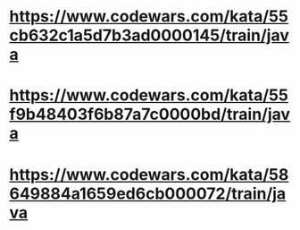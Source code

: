 # https://www.codewars.com/kata/55cb632c1a5d7b3ad0000145/train/java
# https://www.codewars.com/kata/55f9b48403f6b87a7c0000bd/train/java
# https://www.codewars.com/kata/58649884a1659ed6cb000072/train/java